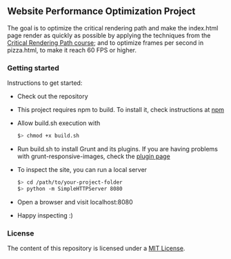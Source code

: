 ## Website Performance Optimization Project

The goal is to optimize the critical rendering path and make the index.html page render as quickly as possible by applying the techniques from the [Critical Rendering Path course](https://www.udacity.com/course/ud884); and to optimize frames per second in pizza.html, to make it reach 60 FPS or higher.

### Getting started

Instructions to get started:

* Check out the repository
* This project requires npm to build. To install it, check instructions at [npm](https://www.npmjs.com/)
* Allow build.sh execution with
  ```bash
  $> chmod +x build.sh
  ```

* Run build.sh to install Grunt and its plugins. If you are having problems with grunt-responsive-images, check the [plugin page](https://github.com/andismith/grunt-responsive-images)
* To inspect the site, you can run a local server

  ```bash
  $> cd /path/to/your-project-folder
  $> python -m SimpleHTTPServer 8080
  ```

* Open a browser and visit localhost:8080
* Happy inspecting :)

### License

The content of this repository is licensed under a [MIT License](https://opensource.org/licenses/MIT).